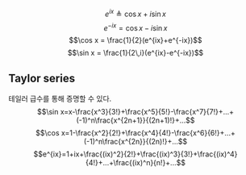 $$e^{ix}\triangleq \cos x + i \sin x$$
$$e^{-ix}=\cos x - i \sin x$$
$$\cos x = \frac{1}{2}(e^{ix}+e^{-ix})$$
$$\sin x = \frac{1}{2\,i}(e^{ix}-e^{-ix})$$
## Taylor series
테일러 급수를 통해 증명할 수 있다.
$$\sin x=x-\frac{x^3}{3!}+\frac{x^5}{5!}-\frac{x^7}{7!}+...+(-1)^n\frac{x^{2n+1}}{(2n+1)!}+...$$
$$\cos x=1-\frac{x^2}{2!}+\frac{x^4}{4!}-\frac{x^6}{6!}+...+(-1)^n\frac{x^{2n}}{(2n)!}+...$$
$$e^{ix}=1+ix+\frac{(ix)^2}{2!}+\frac{(ix)^3}{3!}+\frac{(ix)^4}{4!}+...+\frac{(ix)^n}{n!}+...$$
